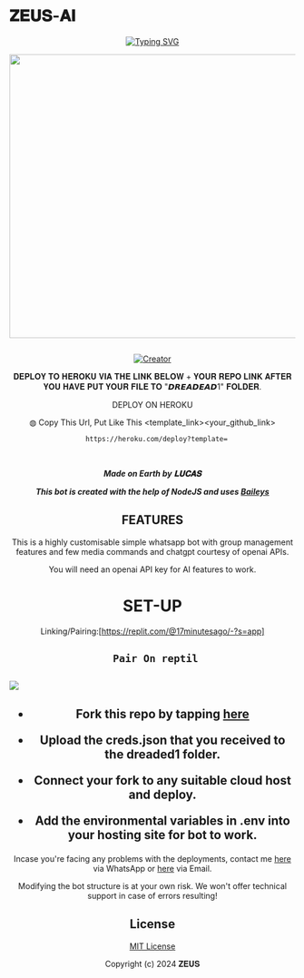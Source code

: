 # 𝐙𝐄𝐔𝐒-𝐀𝐈
<div align="center">
<a href="https://git.io/typing-svg"><img src="https://readme-typing-svg.demolab.com?font=Black+Ops+One&size=50&pause=1000&color=1BAFBAFF&center=true&width=910&height=100&lines=𝐙𝐄𝐔𝐒-𝐀𝐈;WHATSAPP+BOT;CREATED+BY+𝐋𝐔𝐂𝐀𝐒" alt="Typing SVG" /></a>
  </p>
  
<p align="center">
<img src="https://telegra.ph/file/0ab16197e4c2cfbc25356.jpg" width="650" height="500"/>
</p>
<p align="center">
  <a href="#"><img src="http://readme-typing-svg.herokuapp.com?color=d1fa02&center=true&vCenter=true&multiline=false&lines=ZEUS+WHATSAPP+BOT" alt="">
</p>
<p align="center">
<a href="#"><img title="Creator" src="https://img.shields.io/badge/Creator-LUCAS_ZEUS-red.svg?style=for-the-badge&logo=github"></a>
</p>
<p align="center">

  



</p>
 
 𝐃𝐄𝐏𝐋𝐎𝐘 𝐓𝐎 𝐇𝐄𝐑𝐎𝐊𝐔 𝐕𝐈𝐀 𝐓𝐇𝐄 𝐋𝐈𝐍𝐊 𝐁𝐄𝐋𝐎𝐖 + 𝐘𝐎𝐔𝐑 𝐑𝐄𝐏𝐎 𝐋𝐈𝐍𝐊 𝐀𝐅𝐓𝐄𝐑 𝐘𝐎𝐔 𝐇𝐀𝐕𝐄 𝐏𝐔𝐓 𝐘𝐎𝐔𝐑 𝐅𝐈𝐋𝐄 𝐓𝐎 "𝘿𝙍𝙀𝘼𝘿𝙀𝘼𝘿1" 𝐅𝐎𝐋𝐃𝐄𝐑.

DEPLOY ON HEROKU<br>

◍ Copy This Url, Put Like This <template_link><your_github_link>

      https://heroku.com/deploy?template=

  <br>
  

***Made on Earth by 𝐋𝐔𝐂𝐀𝐒***


***This bot is created with the help of NodeJS and uses [Baileys](https://github.com/adiwajshing/Baileys)***

## FEATURES
This is a highly customisable simple whatsapp bot with group management features and few media commands and chatgpt courtesy of openai APIs.

You will need an openai API key for AI features to work.

# SET-UP

Linking/Pairing:[https://replit.com/@17minutesago/-?s=app]


## ` Pair On reptil`
<h2 align="left">  <a href="[https://replit.com/@17minutesago/-?s=app](https://replit.com/@17minutesago/-?s=app)"><img src="https://repl.it/badge/github/quiec/whatsasena" /> 
</a>
</h2>



    
<h2 align="center">   



    
<h2 align="center">   

- Fork this repo by tapping  [here](https://github.com/ninty629/ZEUS-AI/fork)


- Upload the creds.json that you received to the dreaded1 folder.

- Connect your fork to any suitable cloud host and deploy.

- Add the environmental variables in .env into your hosting site for bot to work.
</h2>
 
     

    
 



Incase you're facing any problems with the deployments, contact me  [here](https://wa.me/254741188211) via WhatsApp or [here](17minutesago@gmail.com) via Email.

Modifying the bot structure is at your own risk. We won't offer technical support in case of errors resulting!


## License

[MIT License](https://github.com/ninty629/ZEUS-AI/blob/main/LICENSE)

Copyright (c) 2024  𝐙𝐄𝐔𝐒

